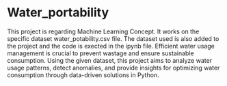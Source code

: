 # Water_portability
This project is regarding Machine Learning Concept. It works on the specific dataset water_potability.csv file. The dataset used is also added to the project and the code is exected in the ipynb file. Efficient water usage management is crucial to prevent wastage and ensure sustainable consumption. Using the given dataset, this project aims to analyze water usage patterns, detect anomalies, and provide insights for optimizing water consumption through data-driven solutions in Python.
